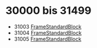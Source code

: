 # 30000 bis 31499
- 31003 [FrameStandardBlock](Elements/FrameStandardBlock.md)
- 31004 [FrameStandardBlock](Elements/FrameStandardBlock.md)
- 31005 [FrameStandardBlock](Elements/FrameStandardBlock.md)